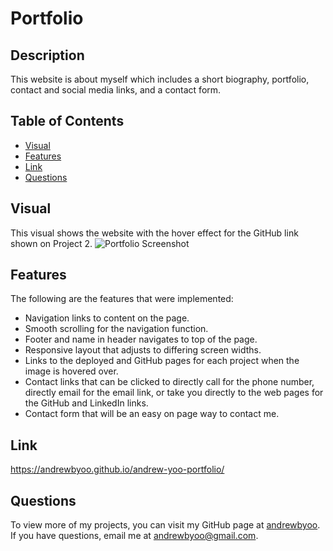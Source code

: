 # Portfolio
## Description
This website is about myself which includes a short biography, portfolio, contact and social media links, and a contact form.

## Table of Contents
- [Visual](#visual)
- [Features](#features)
- [Link](#link)
- [Questions](#questions)

## Visual
This visual shows the website with the hover effect for the GitHub link shown on Project 2.
![Portfolio Screenshot](assets/images/portfolio-visual.png)

## Features
The following are the features that were implemented:
* Navigation links to content on the page.
* Smooth scrolling for the navigation function.
* Footer and name in header navigates to top of the page.
* Responsive layout that adjusts to differing screen widths.
* Links to the deployed and GitHub pages for each project when the image is hovered over.
* Contact links that can be clicked to directly call for the phone number, directly email for the email link, or take you directly to the web pages for the GitHub and LinkedIn links.
* Contact form that will be an easy on page way to contact me. <!-- Does not yet have functionality as it has not yet been covered in class -->

## Link
https://andrewbyoo.github.io/andrew-yoo-portfolio/

## Questions
To view more of my projects, you can visit my GitHub page at [andrewbyoo](https://github.com/andrewbyoo).
If you have questions, email me at [andrewbyoo@gmail.com](mailto:andrewbyoo@gmail.com).
